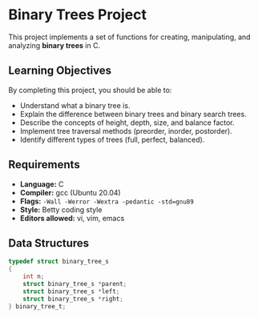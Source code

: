 # Binary Trees Project

This project implements a set of functions for creating, manipulating, and analyzing **binary trees** in C.

## Learning Objectives

By completing this project, you should be able to:
- Understand what a binary tree is.
- Explain the difference between binary trees and binary search trees.
- Describe the concepts of height, depth, size, and balance factor.
- Implement tree traversal methods (preorder, inorder, postorder).
- Identify different types of trees (full, perfect, balanced).

## Requirements
- **Language:** C
- **Compiler:** gcc (Ubuntu 20.04)
- **Flags:** `-Wall -Werror -Wextra -pedantic -std=gnu89`
- **Style:** Betty coding style
- **Editors allowed:** vi, vim, emacs

## Data Structures

```c
typedef struct binary_tree_s
{
    int n;
    struct binary_tree_s *parent;
    struct binary_tree_s *left;
    struct binary_tree_s *right;
} binary_tree_t;


